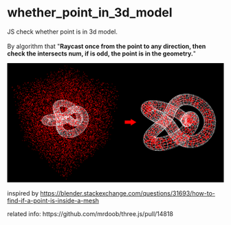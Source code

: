 # whether_point_in_3d_model
JS check whether point is in 3d model.<br><br>
By algorithm that "<b>Raycast once from the point to any direction, then check the intersects num, if is odd, the point is in the geometry.</b>"

<img src="./about.png">
<p>inspired by <a href="https://blender.stackexchange.com/questions/31693/how-to-find-if-a-point-is-inside-a-mesh" target="_blank">https://blender.stackexchange.com/questions/31693/how-to-find-if-a-point-is-inside-a-mesh</a></p>

<p>related info: https://github.com/mrdoob/three.js/pull/14818</p>

